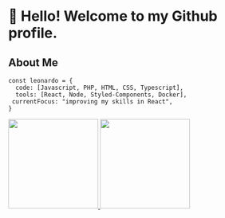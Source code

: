 # 👋 Hello! Welcome to my Github profile.

## About Me

```
const leonardo = {
  code: [Javascript, PHP, HTML, CSS, Typescript],
  tools: [React, Node, Styled-Components, Docker],
 currentFocus: "improving my skills in React",
}
```

<div>
<a href="https://github.com/leonard0sena">
<img height="180em" src="https://github-readme-stats.vercel.app/api/top-langs/?username=seu-usuário-aqui&layout=compact&langs_count=7&theme=dracula"/>
<img height="180em" src="https://github-readme-stats.vercel.app/api?username=seu-usuário-aqui&show_icons=true&theme=dracula&include_all_commits=true&count_private=true"/>
</div>
